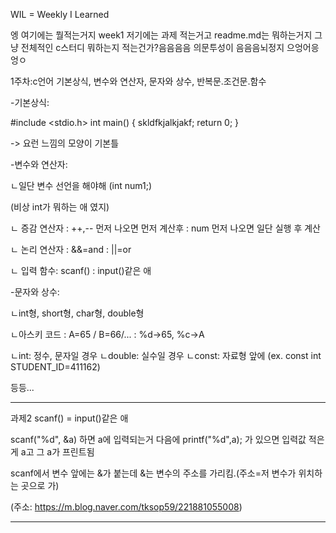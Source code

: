 WIL = Weekly I Learned

엥 여기에는 뭘적는거지
week1 저기에는 과제 적는거고
readme.md는 뭐하는거지 그냥 전체적인 c스터디 뭐하는지 적는건가?음음음음 의문투성이 음음음뇌정지 으엉어응엉ㅇ

1주차:c언어 기본상식, 변수와 연산자, 문자와 상수, 반복문.조건문.함수

-기본상식:

#include <stdio.h>
int main() {
    skldfkjalkjakf;
    return 0;
}

-> 요런 느낌의 모양이 기본틀

-변수와 연산자:

ㄴ일단 변수 선언을 해야해 (int num1;)

(비상 int가 뭐하는 애 였지)

ㄴ 증감 연산자
: ++,-- 먼저 나오면 먼저 계산후
: num 먼저 나오면 일단 실행 후 계산

ㄴ 논리 연산자
: &&=and
: ||=or

ㄴ 입력 함수: scanf()
: input()같은 애

-문자와 상수:

ㄴint형, short형, char형, double형

ㄴ아스키 코드
: A=65 / B=66/...
: %d->65, %c->A

ㄴint: 정수, 문자일 경우
ㄴdouble: 실수일 경우
ㄴconst: 자료형 앞에 (ex. const int STUDENT_ID=411162)

등등...

------------------------------------
과제2
scanf() = input()같은 애

scanf("%d", &a)
하면 a에 입력되는거
다음에
printf("%d",a); 가 있으면
입력값 적은게 a고 그 a가 프린트됨

scanf에서 변수 앞에는 &가 붙는데
&는 변수의 주소를 가리킴.(주소=저 변수가 위치하는 곳으로 가)

(주소: https://m.blog.naver.com/tksop59/221881055008)

-----------------------------------

